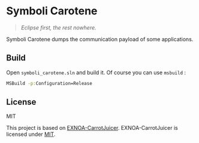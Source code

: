 # Symboli Carotene

> _Eclipse first, the rest nowhere._

Symboli Carotene dumps the communication payload of some applications.

## Build

Open `symboli_carotene.sln` and build it.
Of course you can use `msbuild` :

```bat
MSBuild -p:Configuration=Release
```

## License

MIT

This project is based on [EXNOA-CarrotJuicer](https://github.com/CNA-Bld/EXNOA-CarrotJuicer). EXNOA-CarrotJuicer is licensed under [MIT](https://github.com/CNA-Bld/EXNOA-CarrotJuicer/blob/882cc294f7f7e4c8fcbab383fe462d787d78be0b/LICENSE).
